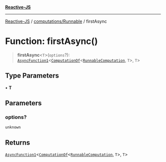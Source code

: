 [**Reactive-JS**](../../../README.md)

***

[Reactive-JS](../../../README.md) / [computations/Runnable](../README.md) / firstAsync

# Function: firstAsync()

> **firstAsync**\<`T`\>(`options`?): [`AsyncFunction1`](../../../functions/type-aliases/AsyncFunction1.md)\<[`ComputationOf`](../../type-aliases/ComputationOf.md)\<[`RunnableComputation`](../interfaces/RunnableComputation.md), `T`\>, `T`\>

## Type Parameters

• **T**

## Parameters

### options?

`unknown`

## Returns

[`AsyncFunction1`](../../../functions/type-aliases/AsyncFunction1.md)\<[`ComputationOf`](../../type-aliases/ComputationOf.md)\<[`RunnableComputation`](../interfaces/RunnableComputation.md), `T`\>, `T`\>
